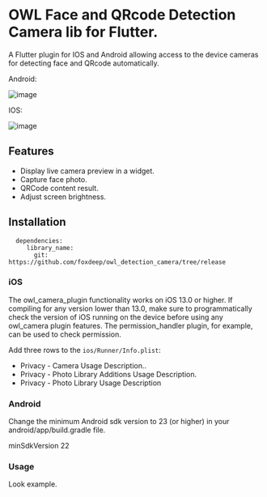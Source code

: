 # OWL Face and QRcode Detection Camera lib for Flutter.

A Flutter plugin for IOS and Android allowing access to the device cameras for detecting face and QRcode automatically.

Android:

![image](https://github.com/foxdeep/owl_detection_camera/blob/release/screenshot/android.GIF)

IOS:

![image](https://github.com/foxdeep/owl_detection_camera/blob/release/screenshot/ios.GIF)

## Features

* Display live camera preview in a widget.
* Capture face photo.
* QRCode content result.
* Adjust screen brightness.

## Installation
      dependencies:
         library_name:
           git: https://github.com/foxdeep/owl_detection_camera/tree/release
### iOS

The owl_camera_plugin functionality works on iOS 13.0 or higher. If compiling for any version lower than 13.0, make sure to programmatically check the version of iOS running on the device before using any owl_camera plugin features. The permission_handler plugin, for example, can be used to check permission.

Add three rows to the `ios/Runner/Info.plist`:

* Privacy - Camera Usage Description..
* Privacy - Photo Library Additions Usage Description.
* Privacy - Photo Library Usage Description

### Android

Change the minimum Android sdk version to 23 (or higher) in your android/app/build.gradle file.

minSdkVersion 22


### Usage

Look example.
